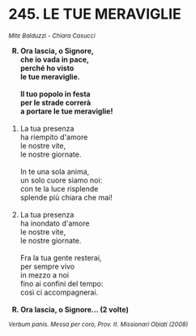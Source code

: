 # 245. LE TUE MERAVIGLIE

<sub><i>Mite Balduzzi - Chiara Casucci</i></sub>
<ol>
	<b><li type="A" value="18">Ora lascia, o Signore,<br>
		che io vada in pace,<br>
		perché ho visto<br>
		le tue meraviglie.<br>
		<br>
		Il tuo popolo in festa<br>
		per le strade correrà<br>
		a portare le tue meraviglie!</li></b><br>
	<li value="1">La tua presenza<br>
		ha riempito d'amore<br>
		le nostre vite,<br>
		le nostre giornate.<br>
		<br>
		In te una sola anima,<br>
		un solo cuore siamo noi:<br>
		con te la luce risplende<br>
		splende più chiara che mai!</li><br>
	<li>La tua presenza<br>
		ha inondato d'amore<br>
		le nostre vite,<br>
		le nostre giornate.<br>
		<br>
		Fra la tua gente resterai,<br>
		per sempre vivo<br>
		in mezzo a noi<br>
		fino ai confini del tempo:<br>
		così ci accompagnerai.</li><br>
	<b><li type="A" value="18">Ora lascia, o Signore... (2 volte)</li></b>
</ol>
<sub><i>Verbum panis. Messa per coro, Prov. It. Missionari Oblati (2008)</i></sub>
